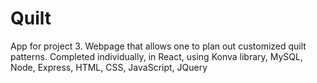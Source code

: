 # Quilt

App for project 3. Webpage that allows one to plan out customized quilt patterns.
Completed individually, in React, using Konva library, MySQL, Node, Express, HTML, CSS, JavaScript, JQuery
